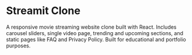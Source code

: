 # Streamit Clone
A responsive movie streaming website clone built with React. Includes carousel sliders, single video page, trending and upcoming sections, and static pages like FAQ and Privacy Policy. Built for educational and portfolio purposes.
